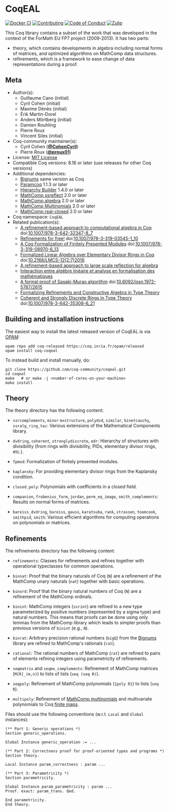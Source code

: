 <!---
This file was generated from `meta.yml`, please do not edit manually.
Follow the instructions on https://github.com/coq-community/templates to regenerate.
--->
# CoqEAL

[![Docker CI][docker-action-shield]][docker-action-link]
[![Contributing][contributing-shield]][contributing-link]
[![Code of Conduct][conduct-shield]][conduct-link]
[![Zulip][zulip-shield]][zulip-link]

[docker-action-shield]: https://github.com/coq-community/coqeal/workflows/Docker%20CI/badge.svg?branch=master
[docker-action-link]: https://github.com/coq-community/coqeal/actions?query=workflow:"Docker%20CI"

[contributing-shield]: https://img.shields.io/badge/contributions-welcome-%23f7931e.svg
[contributing-link]: https://github.com/coq-community/manifesto/blob/master/CONTRIBUTING.md

[conduct-shield]: https://img.shields.io/badge/%E2%9D%A4-code%20of%20conduct-%23f15a24.svg
[conduct-link]: https://github.com/coq-community/manifesto/blob/master/CODE_OF_CONDUCT.md

[zulip-shield]: https://img.shields.io/badge/chat-on%20zulip-%23c1272d.svg
[zulip-link]: https://coq.zulipchat.com/#narrow/stream/237663-coq-community-devs.20.26.20users



This Coq library contains a subset of the work that was developed in the context
of the ForMath EU FP7 project (2009-2013). It has two parts:
- theory, which contains developments in algebra including normal forms of matrices,
  and optimized algorithms on MathComp data structures.
- refinements, which is a framework to ease change of data representations during a proof.

## Meta

- Author(s):
  - Guillaume Cano (initial)
  - Cyril Cohen (initial)
  - Maxime Dénès (initial)
  - Érik Martin-Dorel
  - Anders Mörtberg (initial)
  - Damien Rouhling
  - Pierre Roux
  - Vincent Siles (initial)
- Coq-community maintainer(s):
  - Cyril Cohen ([**@CohenCyril**](https://github.com/CohenCyril))
  - Pierre Roux ([**@proux01**](https://github.com/proux01))
- License: [MIT License](LICENSE)
- Compatible Coq versions: 8.16 or later (use releases for other Coq versions)
- Additional dependencies:
  - [Bignums](https://github.com/coq/bignums) same version as Coq
  - [Paramcoq](https://github.com/coq-community/paramcoq) 1.1.3 or later
  - [Hierarchy Builder](https://github.com/math-comp/hierarchy-builder) 1.4.0 or later
  - [MathComp ssreflect](https://math-comp.github.io) 2.0 or later
  - [MathComp algebra](https://math-comp.github.io) 2.0 or later
  - [MathComp Multinomials](https://github.com/math-comp/multinomials) 2.0 or later
  - [MathComp real-closed](https://math-comp.github.io) 2.0 or later
- Coq namespace: `CoqEAL`
- Related publication(s):
  - [A refinement-based approach to computational algebra in Coq](https://hal.inria.fr/hal-00734505/document) doi:[10.1007/978-3-642-32347-8_7](https://doi.org/10.1007/978-3-642-32347-8_7)
  - [Refinements for free!](https://hal.inria.fr/hal-01113453/document) doi:[10.1007/978-3-319-03545-1_10](https://doi.org/10.1007/978-3-319-03545-1_10)
  - [A Coq Formalization of Finitely Presented Modules](https://hal.inria.fr/hal-01378905/document) doi:[10.1007/978-3-319-08970-6_13](https://doi.org/10.1007/978-3-319-08970-6_13)
  - [Formalized Linear Algebra over Elementary Divisor Rings in Coq](https://hal.inria.fr/hal-01081908/document) doi:[10.2168/LMCS-12(2:7)2016](https://doi.org/10.2168/LMCS-12(2:7)2016)
  - [A refinement-based approach to large scale reflection for algebra](https://hal.inria.fr/hal-01414881/document) 
  - [Interaction entre algèbre linéaire et analyse en formalisation des mathématiques](https://tel.archives-ouvertes.fr/tel-00986283/) 
  - [A formal proof of Sasaki-Murao algorithm](https://jfr.unibo.it/article/view/2615) doi:[10.6092/issn.1972-5787/2615](https://doi.org/10.6092/issn.1972-5787/2615)
  - [Formalizing Refinements and Constructive Algebra in Type Theory](http://hdl.handle.net/2077/37325) 
  - [Coherent and Strongly Discrete Rings in Type Theory](https://staff.math.su.se/anders.mortberg/papers/coherent.pdf) doi:[10.1007/978-3-642-35308-6_21](https://doi.org/10.1007/978-3-642-35308-6_21)

## Building and installation instructions

The easiest way to install the latest released version of CoqEAL
is via [OPAM](https://opam.ocaml.org/doc/Install.html):

```shell
opam repo add coq-released https://coq.inria.fr/opam/released
opam install coq-coqeal
```

To instead build and install manually, do:

``` shell
git clone https://github.com/coq-community/coqeal.git
cd coqeal
make   # or make -j <number-of-cores-on-your-machine> 
make install
```


## Theory

The theory directory has the following content:

- `ssrcomplements`, `minor` `mxstructure`, `polydvd`, `similar`,
  `binetcauchy`, `ssralg_ring_tac`: Various extensions of the
  Mathematical Components library.

- `dvdring`, `coherent`, `stronglydiscrete`, `edr`: Hierarchy of
  structures with divisibility (from rings with divisibility, PIDs,
  elementary divisor rings, etc.).

- `fpmod`: Formalization of finitely presented modules.

- `kaplansky`: For providing elementary divisor rings from the
  Kaplansky condition.

- `closed_poly`: Polynomials with coefficients in a closed field.

- `companion`, `frobenius_form`, `jordan`, `perm_eq_image`,
  `smith_complements`: Results on normal forms of matrices.

- `bareiss_dvdring`, `bareiss`, `gauss`, `karatsuba`, `rank`,
  `strassen`, `toomcook`, `smithpid`, `smith`: Various efficient
  algorithms for computing operations on polynomials or matrices.

## Refinements

The refinements directory has the following content:

- `refinements`: Classes for refinements and refines together with
  operational typeclasses for common operations.

- `binnat`: Proof that the binary naturals of Coq (`N`) are a refinement
  of the MathComp unary naturals (`nat`) together with basic operations.

- `binord`: Proof that the binary natural numbers of Coq (`N`) are a refinement
  of the MathComp ordinals.

- `binint`: MathComp integers (`ssrint`) are refined to a new type
  parameterized by positive numbers (represented by a sigma type) and
  natural numbers.  This means that proofs can be done using only
  lemmas from the MathComp library which leads to simpler proofs than
  previous versions of `binint` (e.g., `N`).

- `binrat`: Arbitrary precision rational numbers (`bigQ`) from the
  [Bignums](https://github.com/coq/bignums) library are refined to
  MathComp's rationals (`rat`).

- `rational`: The rational numbers of MathComp (`rat`) are refined to
  pairs of elements refining integers using parametricity of
  refinements.

- `seqmatrix` and `seqmx_complements`: Refinement of MathComp
  matrices (`M[R]_(m,n)`) to lists of lists (`seq (seq R)`).

- `seqpoly`: Refinement of MathComp polynomials (`{poly R}`) to lists (`seq R`).

- `multipoly`: Refinement of
  [MathComp multinomials](https://github.com/math-comp/multinomials)
  and multivariate polynomials to Coq
  [finite maps](https://github.com/coq/coq/blob/master/theories/FSets/FMapAVL.v).

Files should use the following conventions (w.r.t. `Local` and `Global` instances):

```coq
(** Part 1: Generic operations *)
Section generic_operations.

Global Instance generic_operation := ...

(** Part 2: Correctness proof for proof-oriented types and programs *)
Section theory.

Local Instance param_correctness : param ...

(** Part 3: Parametricity *)
Section parametricity.

Global Instance param_parametricity : param ...
Proof. exact: param_trans. Qed.

End parametricity.
End theory.
```
